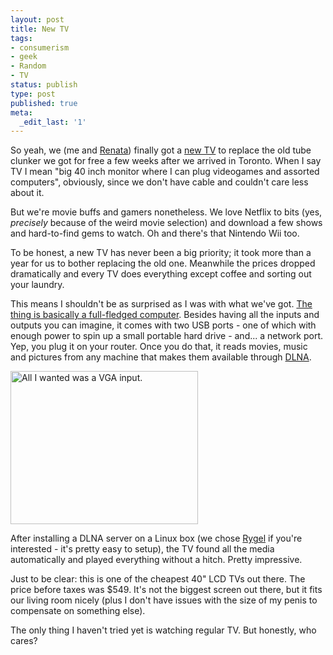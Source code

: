 ```yaml
---
layout: post
title: New TV
tags:
- consumerism
- geek
- Random
- TV
status: publish
type: post
published: true
meta:
  _edit_last: '1'
---
```

So yeah, we (me and <a href="http://renata.org">Renata</a>) finally got a <a href="http://www.samsung.com/ca/consumer/tv-video/tv/lcd/LN40D550K1FXZC/index.idx?pagetype=prd_detail&tab=feature">new TV</a> to replace the old tube clunker we got for free a few weeks after we arrived in Toronto. When I say TV I mean "big 40 inch monitor where I can plug videogames and assorted computers", obviously, since we don't have cable and couldn't care less about it.

But we're movie buffs and gamers nonetheless. We love Netflix to bits (yes, <em>precisely</em> because of the weird movie selection) and download a few shows and hard-to-find gems to watch. Oh and there's that Nintendo Wii too.

To be honest, a new TV has never been a big priority; it took more than a year for us to bother replacing the old one. Meanwhile the prices dropped dramatically and every TV does everything except coffee and sorting out your laundry.

This means I shouldn't be as surprised as I was with what we've got. <a href="http://www.samsung.com/ca/consumer/tv-video/tv/lcd/LN40D550K1FXZC/index.idx?pagetype=prd_detail&tab=specification">The thing is basically a full-fledged computer</a>. Besides having all the inputs and outputs you can imagine, it comes with two USB ports - one of which with enough power to spin up a small portable hard drive - and... a network port. Yep, you plug it on your router. Once you do that, it reads movies, music and pictures from any machine that makes them available through <a href="http://en.wikipedia.org/wiki/Dlna">DLNA</a>. 

<a href="http://fzero.ca/wp-content/uploads/2011/09/C360_2011-09-18-10-59-54.jpg"><img src="http://fzero.ca/wp-content/uploads/2011/09/C360_2011-09-18-10-59-54-300x245.jpg" alt="All I wanted was a VGA input." title="All I wanted was a VGA input." width="300" height="245" class="size-medium wp-image-319" /></a>

After installing a DLNA server on a Linux box (we chose <a href="http://live.gnome.org/Rygel">Rygel</a> if you're interested - it's pretty easy to setup), the TV found all the media automatically and played everything without a hitch. Pretty impressive.

Just to be clear: this is one of the cheapest 40" LCD TVs out there. The price before taxes was $549. It's not the biggest screen out there, but it fits our living room nicely (plus I don't have issues with the size of my penis to compensate on something else).

The only thing I haven't tried yet is watching regular TV. But honestly, who cares?
